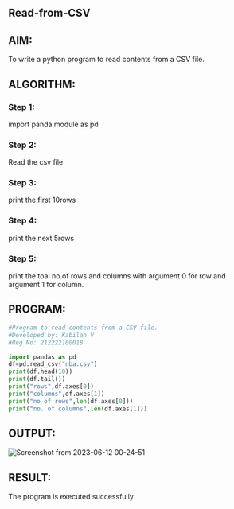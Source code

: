 ## Read-from-CSV
## AIM:

To write a python program to read contents from a CSV file.

## ALGORITHM:
### Step 1:
import panda module as pd

### Step 2:
Read the csv file

### Step 3:
print the first 10rows

### Step 4:
print the next 5rows

### Step 5:
print the toal no.of rows and columns with argument 0 for row and argument 1 for column.

## PROGRAM:
```python
#Program to read contents from a CSV file.
#Developed by: Kabilan V
#Reg No: 212222100018

import pandas as pd
df=pd.read_csv("nba.csv")
print(df.head(10))
print(df.tail())
print("rows",df.axes[0])
print("columns",df.axes[1])
print("no of rows",len(df.axes[0]))
print("no. of columns",len(df.axes[1]))
```

## OUTPUT:
![Screenshot from 2023-06-12 00-24-51](https://github.com/Alfredsec/Read-from-CSV/assets/120621608/ecaebe45-cb45-4ecf-b334-4bb3e23ccb4b)

## RESULT:
The program is executed successfully
